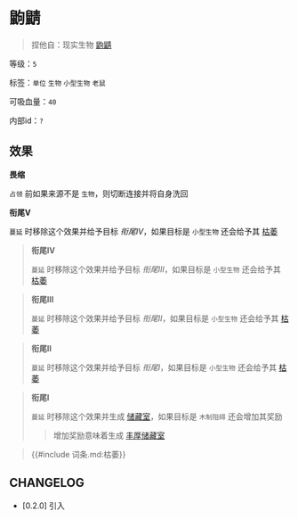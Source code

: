 # 鼩鼱

> 捏他自：现实生物 [鼩鼱](https://www.bilibili.com/video/BV1TT4y1c7kM)

等级：`5`

标签：`单位` `生物` `小型生物` `老鼠`

可吸血量：`40`

内部id：`?`

## 效果

**畏缩**

`占领` 前如果来源不是 `生物`，则切断连接并将自身洗回

**衔尾V**
 
`蔓延` 时移除这个效果并给予目标 *衔尾IV*，如果目标是 `小型生物` 还会给予其 [枯萎]()

> **衔尾IV**
>
> `蔓延` 时移除这个效果并给予目标 *衔尾III*，如果目标是 `小型生物` 还会给予其 [枯萎]()

> **衔尾III**
>
> `蔓延` 时移除这个效果并给予目标 *衔尾II*，如果目标是 `小型生物` 还会给予其 [枯萎]()

> **衔尾II**
>
> `蔓延` 时移除这个效果并给予目标 *衔尾I*，如果目标是 `小型生物` 还会给予其 [枯萎]()

> **衔尾I**
>
> `蔓延` 时移除这个效果并生成 [储藏室](储藏室.md)，如果目标是 `木制阻碍` 还会增加其奖励
>> 增加奖励意味着生成 [丰厚储藏室](丰厚储藏室.md)

<blockquote>
{{#include 词条.md:枯萎}}
</blockquote>

## CHANGELOG

- [0.2.0] 引入
